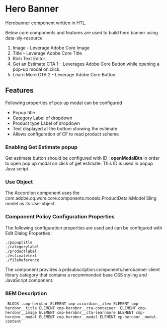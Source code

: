 # Hero Banner

Herobanner component written in HTL.

Below core components and features are used to build hero banner using data-sly-resource

1. Image - Leverage Adobe Core Image
2. Title - Leverage Adobe Core Title
3. Rich Text Editor
4. Get an Estimate CTA 1 - Leverages Adobe Core Button while opening a pop-up modal on click.
5. Learn More CTA 2 - Leverage Adobe Core Button



## Features


Following properties of pop up modal can be configured

- Popup title
- Category Label of dropdown
- Product type Label of dropdown
- Text displayed at the bottom showing the estimate
- Allows configuration of CF to read product schema

### Enabling Get Estimate popup
Get estimate button should be configured with ID : <b>openModalBtn</b> in order to open pop up modal on click of get estimate.
This ID is used in popup Java script.

### Use Object

The Accordion component uses the com.adobe.cq.wcm.core.components.models.ProductDetailsModel Sling model as its Use-object.

### Component Policy Configuration Properties

The following configuration properties are used and can be configured with Edit Dialog Properties :

    ./popuptitle
    ./categorylabel
    ./productlabel
    ./estimatetext
    ./fileReference


The component provides a prdsubscription.components.herobanner client library category that contains a recommended base CSS styling and JavaScript component.

### BEM Description

``` BLOCK .cmp-herobnr ELEMENT cmp-accordion__item ELEMENT cmp-herobnr__title ELEMENT cmp-herobnr__cta-container  ELEMENT cmp-herobnr__image ELEMENT cmp-herobnr__cta-learnmore ELEMENT cmp-herobnr__modal ELEMENT cmp-herobnr__modal ELEMENT mp-herobnr__modal-content```
